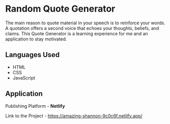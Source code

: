 
# Random Quote Generator 

The main reason to quote material in your speech is to reinforce your words. A quotation offers a second voice that echoes your thoughts, beliefs, and claims.
This Quote Generator is a learning experience for me and an application to stay motivated.


## Languages Used

- HTML
- CSS
- JavaScript

## Application

Publishing Platform - **Netlify**

Link to the Project - https://amazing-shannon-9c0c6f.netlify.app/
